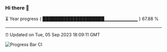 ### Hi there 👋

⏳ Year progress { ████████████████████▁▁▁▁▁▁▁▁▁▁ } 67.88 %

---

⏰ Updated on Tue, 05 Sep 2023 18:09:11 GMT

![Progress Bar CI](https://github.com/Shyam-Makwana/GitHub-Actions-Demo/workflows/Progress%20Bar%20CI/badge.svg)
